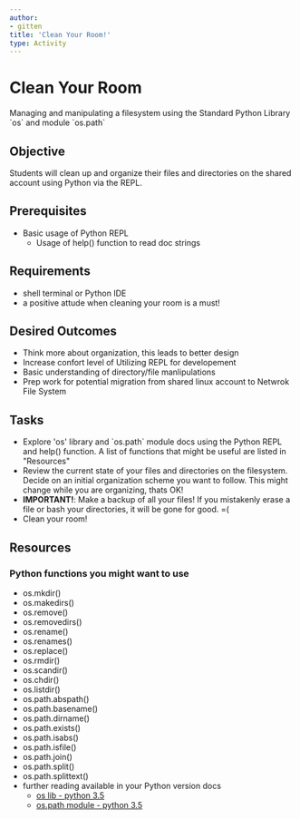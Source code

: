 ```yaml
---
author:
- gitten
title: 'Clean Your Room!'
type: Activity
---
```


Clean Your Room
===============

Managing and manipulating a filesystem using the Standard Python Library
\`os\` and module \`os.path\`

Objective
---------

Students will clean up and organize their files and directories on the
shared account using Python via the REPL.

Prerequisites
-------------

-   Basic usage of Python REPL
    -   Usage of help() function to read doc strings

Requirements
------------

-   shell terminal or Python IDE
-   a positive attude when cleaning your room is a must!

Desired Outcomes
----------------

-   Think more about organization, this leads to better design
-   Increase confort level of Utilizing REPL for developement
-   Basic understanding of directory/file manlipulations
-   Prep work for potential migration from shared linux account to
    Netwrok File System

Tasks
-----

-   Explore 'os' library and \`os.path\` module docs using the Python
    REPL and help() function. A list of functions that might be useful
    are listed in "Resources"
-   Review the current state of your files and directories on the
    filesystem. Decide on an initial organization scheme you want to
    follow. This might change while you are organizing, thats OK!
-   **IMPORTANT!**: Make a backup of all your files! If you mistakenly
    erase a file or bash your directories, it will be gone for good. =(
-   Clean your room!

Resources
---------

### Python functions you might want to use

-   os.mkdir()
-   os.makedirs()
-   os.remove()
-   os.removedirs()
-   os.rename()
-   os.renames()
-   os.replace()
-   os.rmdir()
-   os.scandir()
-   os.chdir()
-   os.listdir()
-   os.path.abspath()
-   os.path.basename()
-   os.path.dirname()
-   os.path.exists()
-   os.path.isabs()
-   os.path.isfile()
-   os.path.join()
-   os.path.split()
-   os.path.splittext()
-   further reading available in your Python version docs
    -   [os lib - python
        3.5](https://docs.python.org/3.5/library/os.html?highlight=os#files-and-directories)
    -   [os.path module - python
        3.5](https://docs.python.org/3.5/library/os.path.html#module-os.path)
